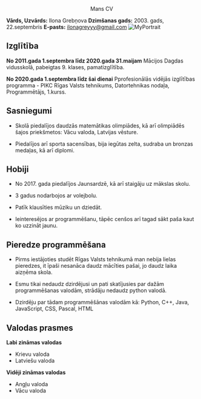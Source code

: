 <p align=center> Mans CV <p/>

**Vārds, Uzvārds:** Ilona Grebņova
**Dzimšanas gads:** 2003. gads, 22.septembris
**E-pasts:** ilonagreyyy@gmail.com
![MyPortrait](mans_foto.jpg)

## Izglītība
**No 2011.gada 1.septembra līdz 2020.gada 31.maijam** 
Mācijos Dagdas vidusskolā, pabeigtas 9. klases, pamatizglītība.

**No 2020.gada 1.septembra līdz šai dienai**
Pprofesionālās vidējās izglītības programma - PIKC Rīgas Valsts tehnikums, Datortehnikas nodaļa, Programmētājs, 1.kurss.


## Sasniegumi
* Skolā piedalījos daudzās matemātikas olimpiādes, kā arī olimpiādēs šajos priekšmetos: Vācu valoda, Latvijas vēsture.

* Piedalījos arī sporta sacensības, bija iegūtas zelta, sudraba un bronzas medaļas, kā arī diplomi.


## Hobiji
* No 2017. gada piedalījos Jaunsardzē, kā arī staigāju uz mākslas skolu.

* 3 gadus nodarbojos ar volejbolu.

* Patīk klausīties mūziku un dziedāt.

* Ieinteresējos ar programmēšanu, tāpēc cenšos arī tagad sākt paša kaut ko uzzināt jaunu.


## Pieredze programmēšana
* Pirms iestājoties studēt Rīgas Valsts tehnikumā man nebija lielas pieredzes, it īpaši nesanāca daudz mācīties pašai, jo daudz laika aizņēma skola.

* Esmu tikai nedaudz dzirdējusi un pati skatījusies par dažām programmēšanas valodām, strādāju nedaudz python valodā.

* Dzirdēju par tādam programmēšānas valodām kā: Python, C++, Java, JavaScript, CSS, Pascal, HTML


## Valodas prasmes

**Labi zināmas valodas**
* Krievu valoda 
* Latviešu valoda

**Vidēji zināmas valodas**
* Angļu valoda
* Vācu valoda